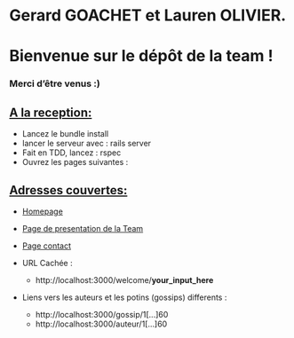 # Gerard GOACHET et Lauren OLIVIER.

<h1>Bienvenue sur le dépôt de la team !</h1>
<h3>Merci d’être venus :)</h3>
<h2><u>A la reception:</u></h2>

* Lancez le bundle install
* lancer le serveur avec : rails server
* Fait en TDD, lancez : rspec
* Ouvrez les pages suivantes :

<h2><u>Adresses couvertes:</u></h2>

* [Homepage](http://localhost:3000/home)
* [Page de presentation de la Team](http://localhost:3000/team)
* [Page contact](http://localhost:3000/contact)
* URL Cachée :
	* http://localhost:3000/welcome/**your_input_here**

* Liens vers les auteurs et les potins (gossips) differents :
	* http://localhost:3000/gossip/1[...]60
	* http://localhost:3000/auteur/1[...]60